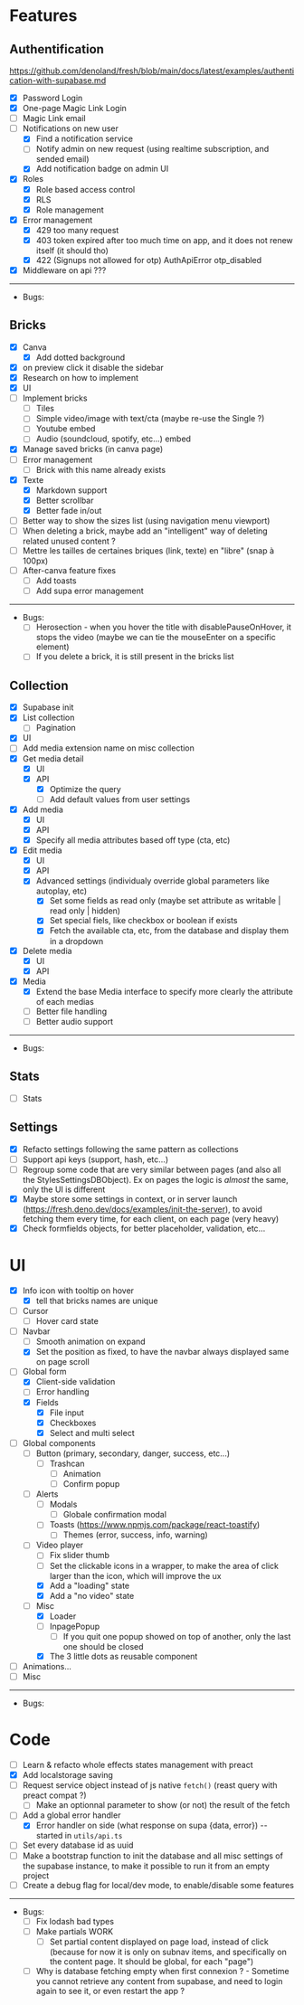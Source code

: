 # Features
## Authentification
https://github.com/denoland/fresh/blob/main/docs/latest/examples/authentication-with-supabase.md
- [x] Password Login
- [x] One-page Magic Link Login
- [ ] Magic Link email
- [ ] Notifications on new user
  - [x] Find a notification service
  - [ ] Notify admin on new request (using realtime subscription, and sended email)
  - [x] Add notification badge on admin UI
- [x] Roles
  - [x] Role based access control
  - [x] RLS
  - [x] Role management
- [x] Error management
  - [x] 429 too many request
  - [x] 403 token expired after too much time on app, and it does not renew itself (it should tho)
  - [x] 422 (Signups not allowed for otp) AuthApiError otp_disabled
- [x] Middleware on api ??? 
___
- Bugs:
## Bricks
  - [x] Canva
    - [x] Add dotted background
  - [x] on preview click it disable the sidebar
  - [x] Research on how to implement
  - [x] UI
  - [ ] Implement bricks
    - [ ] Tiles
    - [ ] Simple video/image with text/cta (maybe re-use the Single ?)
    - [ ] Youtube embed
    - [ ] Audio (soundcloud, spotify, etc...) embed
  - [x] Manage saved bricks (in canva page)
  - [ ] Error management
      - [ ] Brick with this name already exists
  - [x] Texte
    - [x] Markdown support
    - [x] Better scrollbar
    - [x] Better fade in/out
  - [ ] Better way to show the sizes list (using navigation menu viewport)
  - [ ] When deleting a brick, maybe add an "intelligent" way of deleting related unused content ?
  - [ ] Mettre les tailles de certaines briques (link, texte) en "libre" (snap à 100px)
  - [ ] After-canva feature fixes
      - [ ] Add toasts
      - [ ] Add supa error management

___
- Bugs:
  - [ ] Herosection - when you hover the title with disablePauseOnHover, it stops the video (maybe we can tie the mouseEnter on a specific element)
  - [ ] If you delete a brick, it is still present in the bricks list

## Collection
- [x] Supabase init
- [x] List collection
  - [ ] Pagination
- [x] UI
- [ ] Add media extension name on misc collection
- [x] Get media detail
  - [x] UI
  - [x] API
    - [x] Optimize the query
    - [ ] Add default values from user settings
- [x] Add media
  - [x] UI
  - [x] API
  - [x] Specify all media attributes based off type (cta, etc)
- [x] Edit media
  - [x] UI
  - [x] API
  - [x] Advanced settings (individualy override global parameters like autoplay, etc)
    - [x] Set some fields as read only (maybe set attribute as writable | read only | hidden)
    - [x] Set special fiels, like checkbox or boolean if exists
    - [x] Fetch the available cta, etc, from the database and display them in a dropdown
- [x] Delete media
  - [x] UI
  - [x] API
- [x] Media
  - [x] Extend the base Media interface to specify more clearly the attribute of each medias
  - [ ] Better file handling
  - [ ] Better audio support

___
- Bugs:
## Stats
- [ ] Stats

## Settings
- [x] Refacto settings following the same pattern as collections
- [ ] Support api keys (support, hash, etc...)
- [ ] Regroup some code that are very similar between pages (and also all the StylesSettingsDBObject). Ex on pages the logic is *almost* the same, only the UI is different
- [x] Maybe store some settings in context, or in server launch (https://fresh.deno.dev/docs/examples/init-the-server), to avoid fetching them every time, for each client, on each page (very heavy)
- [x] Check formfields objects, for better placeholder, validation, etc...
# UI
- [x] Info icon with tooltip on hover
  - [x] tell that bricks names are unique
- [ ] Cursor
  - [ ] Hover card state
- [ ] Navbar
  - [ ] Smooth animation on expand
  - [x] Set the position as fixed, to have the navbar always displayed same on page scroll
- [ ] Global form
  - [x] Client-side validation
  - [ ] Error handling
  - [x] Fields
    - [x] File input
    - [x] Checkboxes
    - [x] Select and multi select
- [ ] Global components
  - [ ] Button (primary, secondary, danger, success, etc...)
    - [ ] Trashcan
      - [ ] Animation
      - [ ] Confirm popup
  - [ ] Alerts
    - [ ] Modals
      - [ ] Globale confirmation modal
    - [ ] Toasts (https://www.npmjs.com/package/react-toastify)
      - [ ] Themes (error, success, info, warning)
  - [ ] Video player
    - [ ] Fix slider thumb
    - [ ] Set the clickable icons in a wrapper, to make the area of click larger than the icon, which will improve the ux
    - [x] Add a "loading" state
    - [x] Add a "no video" state
  - [ ] Misc
    - [x] Loader
    - [ ] InpagePopup
      - [ ] If you quit one popup showed on top of another, only the last one should be closed
    - [x] The 3 little dots as reusable component
- [ ] Animations...
- [ ] Misc

___
- Bugs:
# Code
- [ ] Learn & refacto whole effects states management with preact
- [x] Add localstorage saving
- [ ] Request service object instead of js native `fetch()` (reast query with preact compat ?)
  - [ ] Make an optionnal parameter to show (or not) the result of the fetch
- [ ] Add a global error handler
  - [x] Error handler on side (what response on supa {data, error}) -- started in `utils/api.ts`
- [ ] Set every database id as uuid
- [ ] Make a bootstrap function to init the database and all misc settings of the supabase instance, to make it possible to run it from an empty project
- [ ] Create a debug flag for local/dev mode, to enable/disable some features

___
- Bugs:
  - [ ] Fix lodash bad types
  - [ ] Make partials WORK
    - [ ] Set partial content displayed on page load, instead of click (because for now it is only on subnav items, and specifically on the content page. It should be global, for each "page")
  - [ ] Why is database fetching empty when first connexion ? - Sometime you cannot retrieve any content from supabase, and need to login again to see it, or even restart the app ?